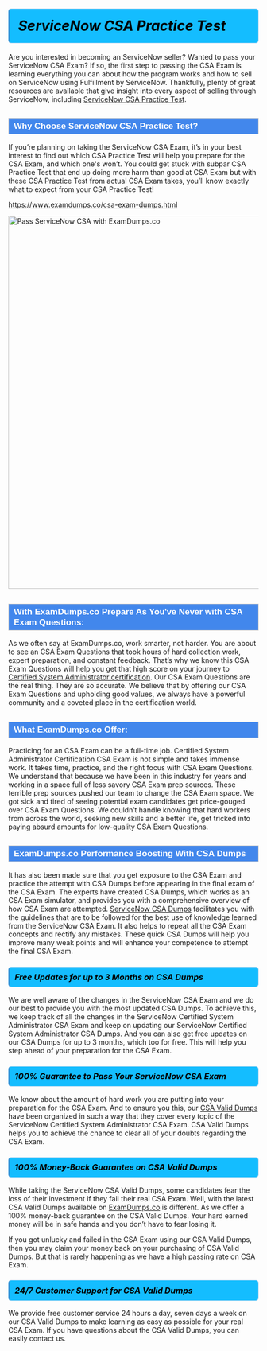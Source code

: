 <h1>                <strong><span style="display: block; color: #000000; background: #14BDFF; border: 0.5px solid #AED6F1; border-left: 3px solid #3498DB; padding: .6em; border-radius: 6px;">                     <em>ServiceNow CSA <span class="exam_variation">Practice Test</span> </em>                </span></strong>            </h1>                        <p>Are you interested in becoming an ServiceNow seller? Wanted to pass your ServiceNow CSA Exam? If so, the first step to passing the CSA Exam is             learning everything you can about how the program works and how to sell on ServiceNow using Fulfillment by ServiceNow. Thankfully, plenty of great resources             are available that give insight into every aspect of selling through ServiceNow, including <a href="https://www.examdumps.co/csa-exam-dumps.html">ServiceNow CSA <span class="exam_variation">Practice Test</span></a>.</p>                        <h2 style="background: #4287ec; border: 1px solid #cccccc; padding: 5px 10px;">                <span style="color: #ffffff;">                    <span style="font-size: 11pt;">                        <span style="line-height: normal;">                            <span style="font-family: Calibri,sans-serif;">                                <strong>                                    <span style="font-size: 13.0pt;">Why Choose ServiceNow CSA <span class="exam_variation">Practice Test</span>?</span>                                </strong>                            </span>                        </span>                    </span>                </span>            </h2>                        <p>If you’re planning on taking the ServiceNow CSA Exam, it’s in your best interest to find out which CSA <span class="exam_variation">Practice Test</span> will help you prepare for the CSA Exam,             and which one's won’t. You could get stuck with subpar CSA <span class="exam_variation">Practice Test</span> that end up doing more harm than good at CSA Exam but with these CSA <span class="exam_variation">Practice Test</span>             from actual CSA Exam takes, you’ll know exactly what to expect from your CSA <span class="exam_variation">Practice Test</span>!</p>                                    <p><a href="https://www.examdumps.co/csa-exam-dumps.html">https://www.examdumps.co/csa-exam-dumps.html</a></p>                        <p><a href="https://www.examdumps.co/"><img src="https://www.examdumps.co//images/banners/big-sale-20-percent-discount-offer-examdumps.jpg" class="postImage" alt="Pass ServiceNow CSA with ExamDumps.co" width="750"></a></p>                                        <h2 style="background: #4287ec; border: 1px solid #cccccc; padding: 5px 10px;">                <span style="color: #ffffff;">                    <span style="font-size: 11pt;">                        <span style="line-height: normal;">                            <span style="font-family: Calibri,sans-serif;">                                <strong>                                    <span style="font-size: 13.0pt;">With ExamDumps.co Prepare As You've Never with CSA <span class="exam_variation2">Exam Questions</span>:</span>                                </strong>                            </span>                        </span>                    </span>                </span>            </h2>                        <p>As we often say at ExamDumps.co, work smarter, not harder. You are about to see an CSA <span class="exam_variation2">Exam Questions</span> that took hours of hard collection work,             expert preparation, and constant feedback. That’s why we know this CSA <span class="exam_variation2">Exam Questions</span> will help you get that high score on your journey to             <a href="https://www.examdumps.co/certified-system-administrator-exam-dumps.html">Certified System Administrator certification</a>. Our CSA <span class="exam_variation2">Exam Questions</span> are the real thing. They are so accurate. We believe that by offering             our CSA <span class="exam_variation2">Exam Questions</span> and upholding good values, we always have a powerful community and a coveted place in the certification world.</p>                        <h2 style="background: #4287ec; border: 1px solid #cccccc; padding: 5px 10px;">                <span style="color: #ffffff;">                    <span style="font-size: 11pt;">                        <span style="line-height: normal;">                            <span style="font-family: Calibri,sans-serif;">                                <strong>                                    <span style="font-size: 13.0pt;">What ExamDumps.co Offer:</span>                                </strong>                            </span>                        </span>                    </span>                </span>            </h2>                        <p>Practicing for an CSA Exam can be a full-time job. Certified System Administrator Certification CSA Exam is not simple and takes immense work.             It takes time, practice, and the right focus with CSA <span class="exam_variation2">Exam Questions</span>. We understand that because we have been in this industry for years and working in a             space full of less savory CSA Exam prep sources. These terrible prep sources pushed our team to change the CSA Exam space. We got sick and             tired of seeing potential exam candidates get price-gouged over CSA <span class="exam_variation2">Exam Questions</span>. We couldn’t handle knowing that hard workers from across the world,             seeking new skills and a better life, get tricked into paying absurd amounts for low-quality CSA <span class="exam_variation2">Exam Questions</span>.</p>                        <h2 style="background: #4287ec; border: 1px solid #cccccc; padding: 5px 10px;">                <span style="color: #ffffff;">                    <span style="font-size: 11pt;">                        <span style="line-height: normal;">                            <span style="font-family: Calibri,sans-serif;">                                <strong>                                    <span style="font-size: 13.0pt;">ExamDumps.co Performance Boosting With CSA <span class="exam_variation3">Dumps</span></span>                                </strong>                            </span>                        </span>                    </span>                </span>            </h2>                        <p>It has also been made sure that you get exposure to the CSA Exam and practice the attempt with CSA <span class="exam_variation3">Dumps</span> before appearing in             the final exam of the CSA Exam. The experts have created CSA <span class="exam_variation3">Dumps</span>, which works as an CSA Exam simulator, and provides you with             a comprehensive overview of how CSA Exam are attempted. <a href="https://www.examdumps.co/servicenow-exam-dumps.html">ServiceNow CSA <span class="exam_variation3">Dumps</span></a> facilitates you with the guidelines that are to be followed             for the best use of knowledge learned from the ServiceNow CSA Exam. It also helps to repeat all the CSA Exam concepts and rectify any mistakes.             These quick CSA <span class="exam_variation3">Dumps</span> will help you improve many weak points and will enhance your competence to attempt the final CSA Exam.</p>                        <h3>                <strong>                    <span style="display: block; color: #000000; background: #14BDFF; border: 0.5px solid #AED6F1; border-left: 3px solid #3498DB; padding: .6em; border-radius: 6px;">                        <em>Free Updates for up to 3 Months on CSA <span class="exam_variation3">Dumps</span></em>                    </span>                </strong>            </h3>                        <p>We are well aware of the changes in the ServiceNow CSA Exam and we do our best to provide you with the most updated CSA <span class="exam_variation3">Dumps</span>.             To achieve this, we keep track of all the changes in the ServiceNow Certified System Administrator CSA Exam and keep on updating our             ServiceNow Certified System Administrator CSA <span class="exam_variation3">Dumps</span>. And you can also get free updates on our CSA <span class="exam_variation3">Dumps</span> for up to 3 months,             which too for free. This will help you step ahead of your preparation for the CSA Exam.</p>                        <h3>                <strong>                    <span style="display: block; color: #000000; background: #14BDFF; border: 0.5px solid #AED6F1; border-left: 3px solid #3498DB; padding: .6em; border-radius: 6px;">                        <em>100% Guarantee to Pass Your ServiceNow CSA Exam</em>                    </span>                </strong>            </h3>                        <p>We know about the amount of hard work you are putting into your preparation for the CSA Exam. And to ensure you this, our <a href="https://www.examdumps.co/csa-exam-dumps.html">CSA <span class="exam_variation4">Valid Dumps</span></a>             have been organized in such a way that they cover every topic of the ServiceNow Certified System Administrator CSA Exam. CSA <span class="exam_variation4">Valid Dumps</span>             helps you to achieve the chance to clear all of your doubts regarding the CSA Exam.</p>                        <h3>                <strong>                    <span style="display: block; color: #000000; background: #14BDFF; border: 0.5px solid #AED6F1; border-left: 3px solid #3498DB; padding: .6em; border-radius: 6px;">                        <em>100% Money-Back Guarantee on CSA <span class="exam_variation4">Valid Dumps</span> </em>                    </span>                </strong>            </h3>                        <p>While taking the ServiceNow CSA <span class="exam_variation4">Valid Dumps</span>, some candidates fear the loss of their investment if they fail their real CSA Exam. Well, with the latest             CSA <span class="exam_variation4">Valid Dumps</span> available on <a href="https://www.examdumps.co/certified-system-administrator-exam-dumps.html">ExamDumps.co</a> is different. As we offer a 100% money-back guarantee on the CSA <span class="exam_variation4">Valid Dumps</span>. Your hard earned money will be             in safe hands and you don’t have to fear losing it.</p>                        <p>If you got unlucky and failed in the CSA Exam using our CSA <span class="exam_variation4">Valid Dumps</span>, then you may claim your money back on your purchasing of CSA <span class="exam_variation4">Valid Dumps</span>.             But that is rarely happening as we have a high passing rate on CSA Exam.</p>                        <h3>                <strong>                    <span style="display: block; color: #000000; background: #14BDFF; border: 0.5px solid #AED6F1; border-left: 3px solid #3498DB; padding: .6em; border-radius: 6px;">                        <em>24/7 Customer Support for CSA <span class="exam_variation4">Valid Dumps</span></em>                    </span>                </strong>            </h3>                        <p>We provide free customer service 24 hours a day, seven days a week on our CSA <span class="exam_variation4">Valid Dumps</span> to make learning as easy as possible for your             real CSA Exam. If you have questions about the CSA <span class="exam_variation4">Valid Dumps</span>, you can easily contact us.</p>                    
